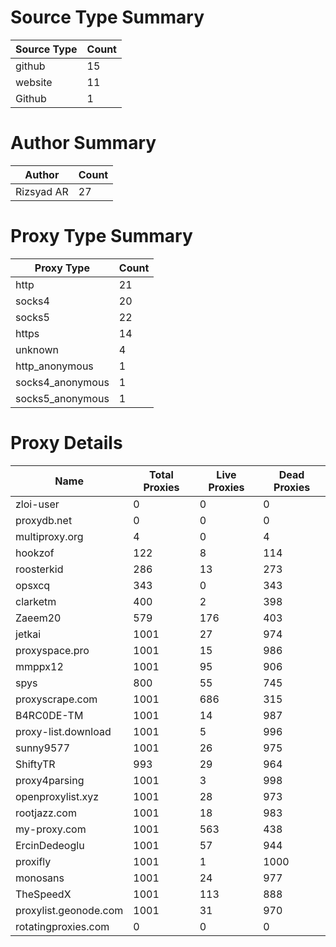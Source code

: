 # Source Type Summary

| Source Type | Count |
|-------------|-------|
| github | 15 |
| website | 11 |
| Github | 1 |


# Author Summary

| Author | Count |
|--------|-------|
| Rizsyad AR | 27 |


# Proxy Type Summary

| Proxy Type | Count |
|------------|-------|
| http | 21 |
| socks4 | 20 |
| socks5 | 22 |
| https | 14 |
| unknown | 4 |
| http_anonymous | 1 |
| socks4_anonymous | 1 |
| socks5_anonymous | 1 |


# Proxy Details

| Name | Total Proxies | Live Proxies | Dead Proxies |
|------|---------------|--------------|---------------|
| zloi-user | 0 | 0 | 0 |
| proxydb.net | 0 | 0 | 0 |
| multiproxy.org | 4 | 0 | 4 |
| hookzof | 122 | 8 | 114 |
| roosterkid | 286 | 13 | 273 |
| opsxcq | 343 | 0 | 343 |
| clarketm | 400 | 2 | 398 |
| Zaeem20 | 579 | 176 | 403 |
| jetkai | 1001 | 27 | 974 |
| proxyspace.pro | 1001 | 15 | 986 |
| mmppx12 | 1001 | 95 | 906 |
| spys | 800 | 55 | 745 |
| proxyscrape.com | 1001 | 686 | 315 |
| B4RC0DE-TM | 1001 | 14 | 987 |
| proxy-list.download | 1001 | 5 | 996 |
| sunny9577 | 1001 | 26 | 975 |
| ShiftyTR | 993 | 29 | 964 |
| proxy4parsing | 1001 | 3 | 998 |
| openproxylist.xyz | 1001 | 28 | 973 |
| rootjazz.com | 1001 | 18 | 983 |
| my-proxy.com | 1001 | 563 | 438 |
| ErcinDedeoglu | 1001 | 57 | 944 |
| proxifly | 1001 | 1 | 1000 |
| monosans | 1001 | 24 | 977 |
| TheSpeedX | 1001 | 113 | 888 |
| proxylist.geonode.com | 1001 | 31 | 970 |
| rotatingproxies.com | 0 | 0 | 0 |
